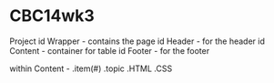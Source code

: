 # CBC14wk3
Project
 id Wrapper - contains the page
 id Header - for the header
 id Content - container for table
 id Footer - for the footer

 within Content - 
  .item(#)
  .topic
  .HTML
  .CSS
````keep in this order .item# .topic >	.item# .HTML > .item# .CSS




